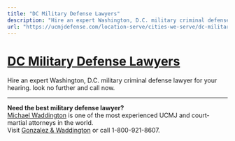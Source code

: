 ```yaml
---
title: "DC Military Defense Lawyers"
description: "Hire an expert Washington, D.C. military criminal defense lawyer for your hearing. look no further and call now."
url: "https://ucmjdefense.com/location-serve/cities-we-serve/dc-military-defense-lawyers.html"
---
```


# [DC Military Defense Lawyers](https://ucmjdefense.com/location-serve/cities-we-serve/dc-military-defense-lawyers.html)

Hire an expert Washington, D.C. military criminal defense lawyer for your hearing. look no further and call now.

---

**Need the best military defense lawyer?**  
[Michael Waddington](https://ucmjdefense.com/attorneys/michael-stewart-waddington-partner.html) is one of the most experienced UCMJ and court-martial attorneys in the world.  
Visit [Gonzalez & Waddington](https://ucmjdefense.com) or call 1-800-921-8607.
